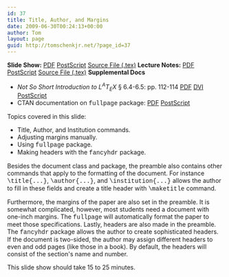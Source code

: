 ```yaml
---
id: 37
title: Title, Author, and Margins
date: 2009-06-30T00:24:13+00:00
author: Tom
layout: page
guid: http://tomschenkjr.net/?page_id=37
---
```

<strong>Slide Show:</strong> <a href="http://dl.dropbox.com/u/3194367/create/preamble/title/title.pdf">PDF</a> <a href="http://dl.dropbox.com/u/3194367/create/preamble/title/title.ps">PostScript</a> <a href="http://dl.dropbox.com/u/3194367/create/preamble/title/title.tex">Source File (.tex)</a>
<strong>Lecture Notes:</strong> <a href="http://dl.dropbox.com/u/3194367/create/preamble/title/titlenote.pdf">PDF</a> <a href="http://dl.dropbox.com/u/3194367/create/preamble/title/titlenote.ps">PostScript</a> <a href="http://dl.dropbox.com/u/3194367/create/preamble/title/titlenote.tex">Source File (.tex)</a>
<strong>Supplemental Docs</strong>
<ul>
	<li> <em>Not So Short Introduction to L<sup>A</sup>T<sub>E</sub>X</em> § 6.4-6.5: pp. 112-114 <a href="http://dl.dropbox.com/u/3194367/lshort.pdf">PDF</a> <a href="http://dl.dropbox.com/u/3194367/lshort.dvi">DVI</a> <a href="http://dl.dropbox.com/u/3194367/lshort.ps">PostScript</a></li>
	<li> CTAN documentation on <span style="font-family:courier new;">fullpage</span> package: <a href="ftp://tug.ctan.org/pub/tex-archive/macros/latex/contrib/preprint/fullpage.pdf">PDF</a> <a href="ftp://tug.ctan.org/pub/tex-archive/macros/latex/contrib/preprint/fullpage.ps">PostScript</a></li>
</ul>
Topics covered in this slide:
<ul>
	<li> Title, Author, and Institution commands.</li>
	<li> Adjusting margins manually.</li>
	<li> Using <span style="font-family:courier new;">fullpage</span> package.</li>
	<li> Making headers with the <span style="font-family:courier new;">fancyhdr</span> package.</li>
</ul>
Besides the document class and package, the preamble also contains other commands that apply to the formatting of the document. For instance <span style="font-family:courier new;">\title{...}</span>, <span style="font-family:courier new;">\author{...}</span>, and <span style="font-family:courier new;">\institution{...}</span> allows the author to fill in these fields and create a title header with <span style="font-family:courier new;">\maketitle</span> command.

Furthermore, the margins of the paper are also set in the preamble. It is somewhat complicated, however, most students need a document with one-inch margins. The <span style="font-family:courier new;">fullpage</span> will automatically format the paper to meet those specifications. Lastly, headers are also made in the preamble. The <span style="font-family:courier new;">fancyhdr</span> package allows the author to create sophisticated headers. If the document is two-sided, the author may assign different headers to even and odd pages (like those in a book). By default, the headers will consist of the section's name and number.

This slide show should take 15 to 25 minutes.